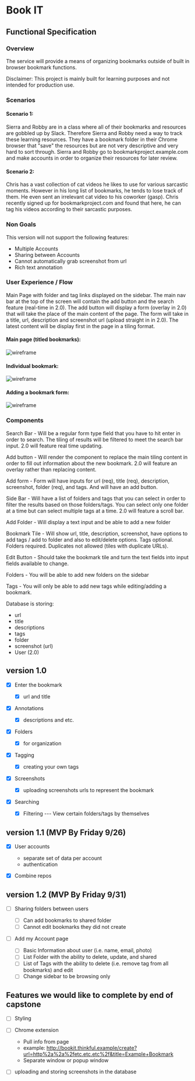 # Book IT

## Functional Specification

### Overview

The service will provide a means of organizing bookmarks outside of built in browser bookmark functions.

Disclaimer: This project is mainly built for learning purposes and not intended for production use.

### Scenarios

#### Scenario 1:

Sierra and Robby are in a class where all of their bookmarks and resources are gobbled up by Slack. Therefore Sierra and Robby need a way to track these learning resources. They have a bookmark folder in their Chrome browser that "save" the resources but are not very descriptive and very hard to sort through. Sierra and Robby go to bookmarkproject.example.com and make accounts in order to organize their resources for later review.

#### Scenario 2:

Chris has a vast collection of cat videos he likes to use for various sarcastic moments. However in his long list of bookmarks, he tends to lose track of them. He even sent an irrelevant cat video to his coworker (gasp). Chris recently signed up for bookmarkproject.com and found that here, he can tag his videos according to their sarcastic purposes.

### Non Goals

This version will not support the following features:

- Multiple Accounts
- Sharing between Accounts
- Cannot automatically grab screenshot from url
- Rich text annotation

### User Experience / Flow

Main Page with folder and tag links displayed on the sidebar. The main nav bar at the top of the screen will contain the add button and the search feature (real-time in 2.0). The add button will display a form (overlay in 2.0) that will take the place of the main content of the page. The form will take in a title, url, description and screenshot url (upload straight in in 2.0). The latest content will be display first in the page in a tiling format.

#### Main page (titled bookmarks):

![wireframe](http://i.imgur.com/qFzT90N.png)

#### Individual bookmark:

![wireframe](http://i.imgur.com/2Da1LIb.png)

#### Adding a bookmark form:

![wireframe](http://i.imgur.com/B8skJYf.png)

### Components

Search Bar - Will be a regular form type field that you have to hit enter in order to search. The tiling of results will be filtered to meet the search bar input. 2.0 will feature real time updating.

Add button - Will render the component to replace the main tiling content in order to fill out information about the new bookmark. 2.0 will feature an overlay rather than replacing content.

Add form - Form will have inputs for url (req), title (req), description, screenshot, folder (req), and tags. And will have an add button.

Side Bar - Will have a list of folders and tags that you can select in order to filter the results based on those folders/tags. You can select only one folder at a time but can select multiple tags at a time. 2.0 will feature a scroll bar.

Add Folder - Will display a text input and be able to add a new folder

Bookmark Tile - Will show url, title, description, screenshot, have options to add tags / add to folder and also to edit/delete options. Tags optional. Folders required. Duplicates not allowed (tiles with duplicate URLs).

Edit Button - Should take the bookmark tile and turn the text fields into input fields available to change.

Folders - You will be able to add new folders on the sidebar

Tags - You will only be able to add new tags while editing/adding a bookmark.

Database is storing:

- url
- title
- descriptions
- tags
- folder
- screenshot (url)
- User (2.0)

## version 1.0

- [x] Enter the bookmark

  - [x] url and title

- [x] Annotations

  - [x] descriptions and etc.

- [x] Folders

  - [x] for organization

- [x] Tagging

  - [x] creating your own tags

- [x] Screenshots

  - [x] uploading screenshots urls to represent the bookmark

- [x] Searching

  - [x] Filtering --- View certain folders/tags by themselves

## version 1.1 (MVP By Friday 9/26)

- [x] User accounts

  - separate set of data per account
  - authentication

- [x] Combine repos

## version 1.2 (MVP By Friday 9/31)

- [ ] Sharing folders between users

  - [ ] Can add bookmarks to shared folder
  - [ ] Cannot edit bookmarks they did not create

- [ ] Add my Account page

  - [ ] Basic Information about user (i.e. name, email, photo)
  - [ ] List Folder with the ability to delete, update, and shared
  - [ ] List of Tags with the ability to delete (i.e. remove tag from all bookmarks) and edit
  - [ ] Change sidebar to be browsing only

## Features we would like to complete by end of capstone

- [ ] Styling

- [ ] Chrome extension

  - Pull info from page
  - example: <http://bookit.thinkful.example/create?url=http%2a%2a%2fetc.etc.etc%2f&title=Example+Bookmark>
  - Separate window or popup window

- [ ] uploading and storing screenshots in the database
